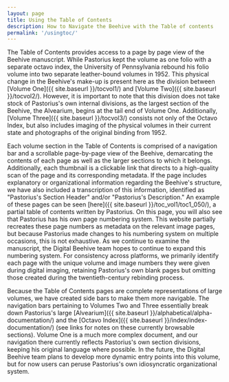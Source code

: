```yaml
---
layout: page
title: Using the Table of Contents
description: How to Navigate the Beehive with the Table of contents
permalink: '/usingtoc/'
---
```

The Table of Contents provides access to a page by page view of the Beehive manuscript. While Pastorius kept the volume as one folio with a separate octavo index, the University of Pennsylvania rebound his folio volume into two separate leather-bound volumes in 1952. This physical change in the Beehive's make-up is present here as the division between [Volume One]({{ site.baseurl }}/tocvol1/) and [Volume Two]({{ site.baseurl }}/tocvol2/). However, it is important to note that this division does not take stock of Pastorius's own internal divisions, as the largest section of the Beehive, the Alvearium, begins at the tail end of Volume One. Additionally, [Volume Three]({{ site.baseurl }}/tocvol3/) consists not only of the Octavo Index, but also includes imaging of the physical volumes in their current state and photographs of the original binding from 1952.

Each volume section in the Table of Contents is comprised of a navigation bar and a scrollable page-by-page view of the Beehive, demarcating the contents of each page as well as the larger sections to which it belongs. Additionally, each thumbnail is a clickable link that directs to a high-quality scan of the page and its corresponding metadata. If the page includes explanatory or organizational information regarding the Beehive's structure, we have also included a transcription of this information, identified as "Pastorius's Section Header" and/or "Pastorius's Description." An example of these pages can be seen [here]({{ site.baseurl }}/toc_vol1/toc1_050/), a partial table of contents written by Pastorius. On this page, you will also see that Pastorius has his own page numbering system. This website partially recreates these page numbers as metadata on the relevant image pages, but because Pastorius made changes to his numbering system on multiple occasions, this is not exhaustive. As we continue to examine the manuscript, the Digital Beehive team hopes to continue to expand this numbering system. For consistency across platforms, we primarily identify each page with the unique volume and image numbers they were given during digital imaging, retaining Pastorius's own blank pages but omitting those created during the twentieth-century rebinding process.

Because the Table of Contents pages are complete representations of large volumes, we have created side bars to make them more navigable. The navigation bars pertaining to Volumes Two and Three essentially break down Pastorius's large [Alvearium]({{ site.baseurl }}/alphabetical/alpha-documentation/) and the [Octavo Index]({{ site.baseurl }}/index/index-documentation/) (see links for notes on these currently browsable sections). Volume One is a much more complex document, and our navigation there currently reflects Pastorius's own section divisions, keeping his original language where possible. In the future, the Digital Beehive team plans to develop more dynamic entry points into this volume, but for now users can peruse Pastorius's own idiosyncratic organizational system.
